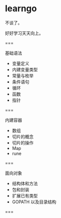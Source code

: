 # learngo

不谈了。

好好学习天天向上。

===

基础语法

-   变量定义
-   内建变量类型
-   常量与枚举
-   条件语句
-   循环
-   函数
-   指针

===

内建容器

-   数组
-   切片的概念
-   切片的操作
-   Map
-   rune

===

面向对象

-   结构体和方法
-   包和封装
-   扩展已有类型
-   GOPATH 以及目录结构

===

